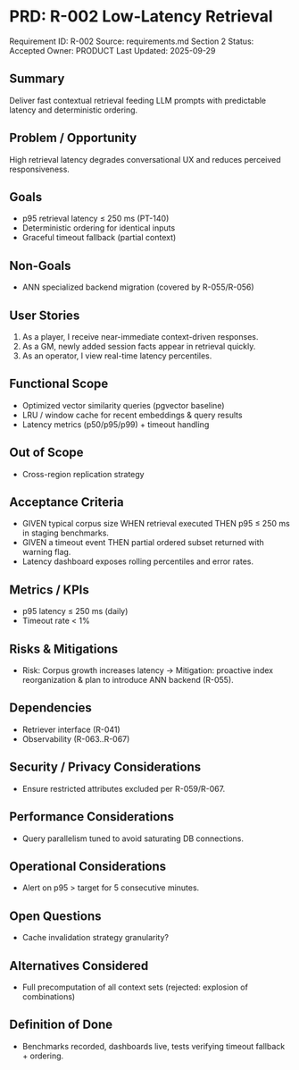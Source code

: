 # PRD: R-002 Low-Latency Retrieval

Requirement ID: R-002
Source: requirements.md Section 2
Status: Accepted
Owner: PRODUCT
Last Updated: 2025-09-29

## Summary

Deliver fast contextual retrieval feeding LLM prompts with predictable latency and deterministic ordering.

## Problem / Opportunity

High retrieval latency degrades conversational UX and reduces perceived responsiveness.

## Goals

- p95 retrieval latency ≤ 250 ms (PT-140)
- Deterministic ordering for identical inputs
- Graceful timeout fallback (partial context)

## Non-Goals

- ANN specialized backend migration (covered by R-055/R-056)

## User Stories

1. As a player, I receive near-immediate context-driven responses.
2. As a GM, newly added session facts appear in retrieval quickly.
3. As an operator, I view real-time latency percentiles.

## Functional Scope

- Optimized vector similarity queries (pgvector baseline)
- LRU / window cache for recent embeddings & query results
- Latency metrics (p50/p95/p99) + timeout handling

## Out of Scope

- Cross-region replication strategy

## Acceptance Criteria

- GIVEN typical corpus size WHEN retrieval executed THEN p95 ≤ 250 ms in staging benchmarks.
- GIVEN a timeout event THEN partial ordered subset returned with warning flag.
- Latency dashboard exposes rolling percentiles and error rates.

## Metrics / KPIs

- p95 latency ≤ 250 ms (daily)
- Timeout rate < 1%

## Risks & Mitigations

- Risk: Corpus growth increases latency → Mitigation: proactive index reorganization & plan to introduce ANN backend (R-055).

## Dependencies

- Retriever interface (R-041)
- Observability (R-063..R-067)

## Security / Privacy Considerations

- Ensure restricted attributes excluded per R-059/R-067.

## Performance Considerations

- Query parallelism tuned to avoid saturating DB connections.

## Operational Considerations

- Alert on p95 > target for 5 consecutive minutes.

## Open Questions

- Cache invalidation strategy granularity?

## Alternatives Considered

- Full precomputation of all context sets (rejected: explosion of combinations)

## Definition of Done

- Benchmarks recorded, dashboards live, tests verifying timeout fallback + ordering.
